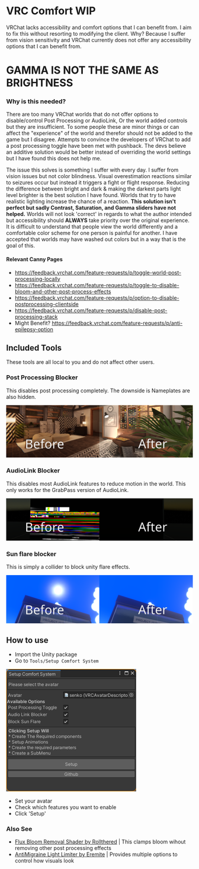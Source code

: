 # VRC Comfort   WIP

VRChat lacks accessibility and comfort options that I can benefit from. I aim to fix this without resorting to modifying the client. Why? Because I suffer from vision sensitivity and VRChat currently does not offer any accessibility options that I can benefit from.

# GAMMA IS NOT THE SAME AS BRIGHTNESS

### Why is this needed?

There are too many VRChat worlds that do not offer options to disable/control Post Processing or AudioLink, Or the world added controls but they are insufficient. To some people these are minor things or can affect the "experience" of the world and therefor should not be added to the game but I disagree. Attempts to convince the developers of VRChat to add a post processing toggle have been met with pushback. The devs believe an additive solution would be better instead of overriding the world settings but I have found this does not help me.

The issue this solves is something I suffer with every day. I suffer from vision issues but not color blindness. Visual overestimation reactions similar to seizures occur but instead it triggers a fight or flight response. Reducing the difference between bright and dark & making the darkest parts light level brighter is the best solution I have found. Worlds that try to have realistic lighting increase the chance of a reaction. **This solution isn't perfect but sadly Contrast, Saturation, and Gamma sliders have not helped.** Worlds will not look 'correct' in regards to what the author intended but accessibility should **ALWAYS** take priority over the original experience. It is difficult to understand that people view the world differently and a comfortable color scheme for one person is painful for another. I have accepted that worlds may have washed out colors but in a way that is the goal of this.

#### Relevant Canny Pages

* https://feedback.vrchat.com/feature-requests/p/toggle-world-post-processing-locally
* https://feedback.vrchat.com/feature-requests/p/toggle-to-disable-bloom-and-other-post-process-effects
* https://feedback.vrchat.com/feature-requests/p/option-to-disable-postprocessing-clientside
* https://feedback.vrchat.com/feature-requests/p/disable-post-processing-stack
* Might Benefit? https://feedback.vrchat.com/feature-requests/p/anti-epilepsy-option

## Included Tools

These tools are all local to you and do not affect other users.

### Post Processing Blocker

This disables post processing completely. The downside is Nameplates are also hidden.

![Before & After of toggling post processing off](Editor/_Media/PostProcessingToggleResultpng.png)

### AudioLink Blocker

This disables most AudioLink features to reduce motion in the world. This only works for the GrabPass version of AudioLink.

![Before & After of toggling audiolink off](Editor/_Media/AudioLinkToggleResult.png)

### Sun flare blocker

This is simply a collider to block unity flare effects.

![Before & After of toggling sun flare off](Editor/_Media/SunFlareToggleResult.png "Project Summer Unflared")


## How to use

* Import the Unity package
* Go to `Tools/Setup Comfort System`

![Comfort UI Listing the available options](Editor/_Media/ComfortMenuUI.png)

* Set your avatar
* Check which features you want to enable
* Click 'Setup'

### Also See

* [Flux Bloom Removal Shader by Rollthered](https://rollthered.booth.pm/items/3092302) | This clamps bloom wihout removing other post processing effects
* [AntiMigraine Light Limiter by Eremite](https://github.com/Erumite/Eremite_VRC/tree/master/Assets/Eremite/Shaders/AntiMigraine_Light_Limiter) | Provides multiple options to control how visuals look
